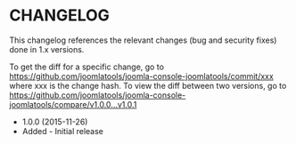 CHANGELOG
=========

This changelog references the relevant changes (bug and security fixes) done
in 1.x versions.

To get the diff for a specific change, go to https://github.com/joomlatools/joomla-console-joomlatools/commit/xxx where xxx is the change hash.
To view the diff between two versions, go to https://github.com/joomlatools/joomla-console-joomlatools/compare/v1.0.0...v1.0.1

* 1.0.0 (2015-11-26)
 * Added - Initial release

